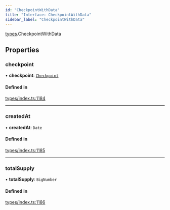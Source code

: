 ```yaml
---
id: "CheckpointWithData"
title: "Interface: CheckpointWithData"
sidebar_label: "CheckpointWithData"
---
```


[types](../../../modules/Types/Types.md).CheckpointWithData

## Properties

### checkpoint

• **checkpoint**: [`Checkpoint`](../../../classes/API/Entities/Checkpoint/Checkpoint.md)

#### Defined in

[types/index.ts:1184](https://github.com/PolymeshAssociation/polymesh-sdk/blob/acc2284c/src/types/index.ts#L1184)

___

### createdAt

• **createdAt**: `Date`

#### Defined in

[types/index.ts:1185](https://github.com/PolymeshAssociation/polymesh-sdk/blob/acc2284c/src/types/index.ts#L1185)

___

### totalSupply

• **totalSupply**: `BigNumber`

#### Defined in

[types/index.ts:1186](https://github.com/PolymeshAssociation/polymesh-sdk/blob/acc2284c/src/types/index.ts#L1186)
